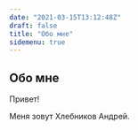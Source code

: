 ```yaml
---
date: "2021-03-15T13:12:48Z"
draft: false
title: "Обо мне"
sidemenu: true
---
```


## Обо мне

Привет!

Меня зовут Хлебников Андрей.
